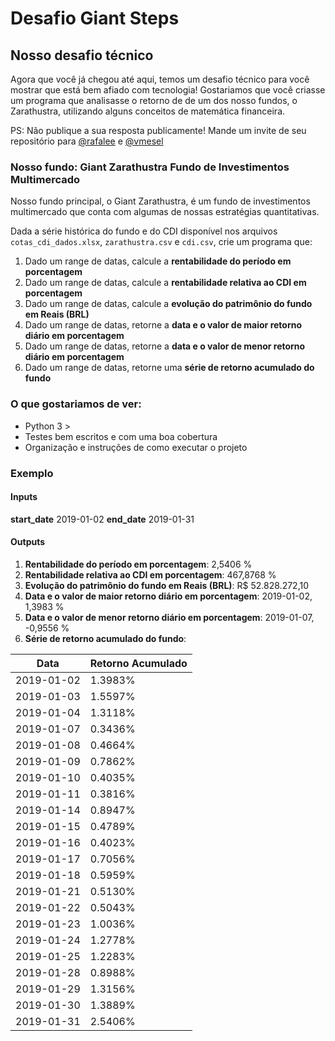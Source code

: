 # Desafio Giant Steps
## Nosso desafio técnico

Agora que você já chegou até aqui, temos um desafio técnico para você mostrar que está bem afiado com tecnologia!
Gostariamos que você criasse um programa que analisasse o retorno de de um dos nosso fundos, o Zarathustra, utilizando alguns conceitos de matemática financeira.

PS: Não publique a sua resposta publicamente! Mande um invite de seu repositório para [@rafalee](https://github.com/rafalee) e [@vmesel](https://github.com/vmesel)

### Nosso fundo: Giant Zarathustra Fundo de Investimentos Multimercado

Nosso fundo principal, o Giant Zarathustra, é um fundo de investimentos multimercado que conta 
com algumas de nossas estratégias quantitativas.

Dada a série histórica do fundo e do CDI disponível nos arquivos `cotas_cdi_dados.xlsx`, `zarathustra.csv` e `cdi.csv`, crie um programa que:

 1. Dado um range de datas, calcule a **rentabilidade do período em porcentagem**
 2. Dado um range de datas, calcule a **rentabilidade relativa ao CDI em porcentagem**
 3. Dado um range de datas, calcule a **evolução do patrimônio do fundo em Reais (BRL)**
 4. Dado um range de datas, retorne a **data e o valor de maior retorno diário em porcentagem**
 5. Dado um range de datas, retorne a **data e o valor de menor retorno diário em porcentagem**
 6. Dado um range de datas, retorne uma **série de retorno acumulado do fundo**

### O que gostariamos de ver:

- Python 3 >
- Testes bem escritos e com uma boa cobertura
- Organização e instruções de como executar o projeto


### Exemplo

#### Inputs

 **start_date** 2019-01-02
 **end_date** 2019-01-31

#### Outputs
1. **Rentabilidade do período em porcentagem**: 2,5406 %
2. **Rentabilidade relativa ao CDI em porcentagem**: 467,8768 %
3. **Evolução do patrimônio do fundo em Reais (BRL)**: R$ 52.828.272,10
4. **Data e o valor de maior retorno diário em porcentagem**: 2019-01-02, 1,3983 %
5. **Data e o valor de menor retorno diário em porcentagem**: 2019-01-07, -0,9556 %
6. **Série de retorno acumulado do fundo**:

 Data   | Retorno Acumulado
 ------ |   ---------------
 2019-01-02  | 1.3983%
 2019-01-03  |	1.5597%
 2019-01-04  |	1.3118%
 2019-01-07  |	0.3436%
 2019-01-08  |	0.4664%
 2019-01-09  |	0.7862%
 2019-01-10  |	0.4035%
 2019-01-11  |	0.3816%
 2019-01-14  |	0.8947%
 2019-01-15  |	0.4789%
 2019-01-16  |	0.4023%
 2019-01-17  |	0.7056%
 2019-01-18  |	0.5959%
 2019-01-21  |	0.5130%
 2019-01-22  |	0.5043%
 2019-01-23  |	1.0036%
 2019-01-24  |	1.2778%
 2019-01-25  |	1.2283%
 2019-01-28  |	0.8988%
 2019-01-29  |	1.3156%
 2019-01-30  |	1.3889%
 2019-01-31  |	2.5406%
